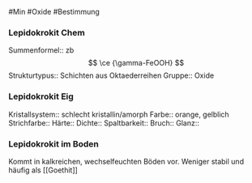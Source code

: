 #Min #Oxide #Bestimmung 


### Lepidokrokit Chem

Summenformel:: zb $$ \ce {\gamma-FeOOH} $$
Strukturtypus:: Schichten aus Oktaederreihen
Gruppe:: Oxide


### Lepidokrokit Eig

Kristallsystem:: schlecht kristallin/amorph
Farbe:: orange, gelblich
Strichfarbe:: 
Härte::
Dichte:: 
Spaltbarkeit:: 
Bruch:: 
Glanz:: 

### Lepidokrokit im Boden

Kommt in kalkreichen, wechselfeuchten Böden vor. Weniger stabil und häufig als [[Goethit]]
